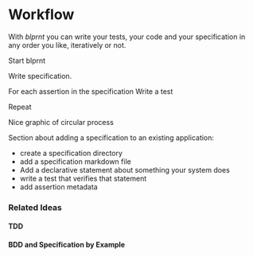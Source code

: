 # Workflow

With *blprnt* you can write your tests, your code and your specification in any order you like, iteratively or not.

Start blprnt

Write specification. 

For each assertion in the specification
    Write a test

Repeat

Nice graphic of circular process


Section about adding a specification to an existing application: 

* create a specification directory
* add a specification markdown file
* Add a declarative statement about something your system does
* write a test that verifies that statement
* add assertion metadata

### Related Ideas

#### TDD

#### BDD and Specification by Example